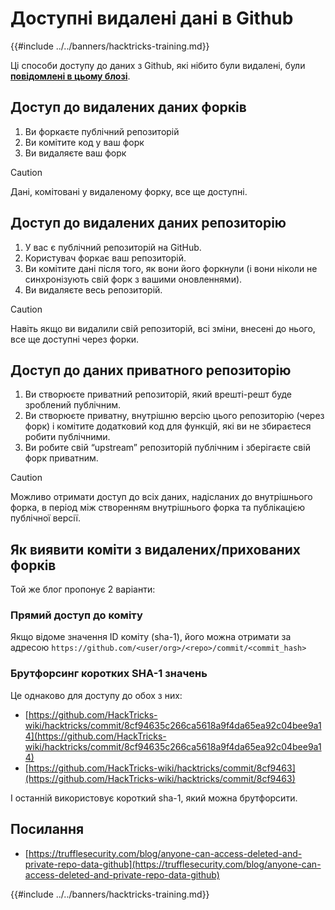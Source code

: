 # Доступні видалені дані в Github

{{#include ../../banners/hacktricks-training.md}}

Ці способи доступу до даних з Github, які нібито були видалені, були [**повідомлені в цьому блозі**](https://trufflesecurity.com/blog/anyone-can-access-deleted-and-private-repo-data-github).

## Доступ до видалених даних форків

1. Ви форкаєте публічний репозиторій
2. Ви комітите код у ваш форк
3. Ви видаляєте ваш форк

> [!CAUTION]
> Дані, комітовані у видаленому форку, все ще доступні.

## Доступ до видалених даних репозиторію

1. У вас є публічний репозиторій на GitHub.
2. Користувач форкає ваш репозиторій.
3. Ви комітите дані після того, як вони його форкнули (і вони ніколи не синхронізують свій форк з вашими оновленнями).
4. Ви видаляєте весь репозиторій.

> [!CAUTION]
> Навіть якщо ви видалили свій репозиторій, всі зміни, внесені до нього, все ще доступні через форки.

## Доступ до даних приватного репозиторію

1. Ви створюєте приватний репозиторій, який врешті-решт буде зроблений публічним.
2. Ви створюєте приватну, внутрішню версію цього репозиторію (через форк) і комітите додатковий код для функцій, які ви не збираєтеся робити публічними.
3. Ви робите свій “upstream” репозиторій публічним і зберігаєте свій форк приватним.

> [!CAUTION]
> Можливо отримати доступ до всіх даних, надісланих до внутрішнього форка, в період між створенням внутрішнього форка та публікацією публічної версії.

## Як виявити коміти з видалених/прихованих форків

Той же блог пропонує 2 варіанти:

### Прямий доступ до коміту

Якщо відоме значення ID коміту (sha-1), його можна отримати за адресою `https://github.com/<user/org>/<repo>/commit/<commit_hash>`

### Брутфорсинг коротких SHA-1 значень

Це однаково для доступу до обох з них:

- [https://github.com/HackTricks-wiki/hacktricks/commit/8cf94635c266ca5618a9f4da65ea92c04bee9a14](https://github.com/HackTricks-wiki/hacktricks/commit/8cf94635c266ca5618a9f4da65ea92c04bee9a14)
- [https://github.com/HackTricks-wiki/hacktricks/commit/8cf9463](https://github.com/HackTricks-wiki/hacktricks/commit/8cf9463)

І останній використовує короткий sha-1, який можна брутфорсити.

## Посилання

- [https://trufflesecurity.com/blog/anyone-can-access-deleted-and-private-repo-data-github](https://trufflesecurity.com/blog/anyone-can-access-deleted-and-private-repo-data-github)

{{#include ../../banners/hacktricks-training.md}}
